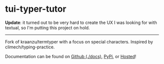 # tui-typer-tutor

**Update**: it turned out to be very hard to create the UX I was looking for with textual, so I'm putting this project on hold.

---

Fork of kraanzu/termtyper with a focus on special characters. Inspired by climech/typing-practice.

Documentation can be found on [Github (./docs)](./docs), [PyPi](https://pypi.org/project/tui_typer_tutor/), or [Hosted](https://tui-typer-tutor.kyleking.me/)!
